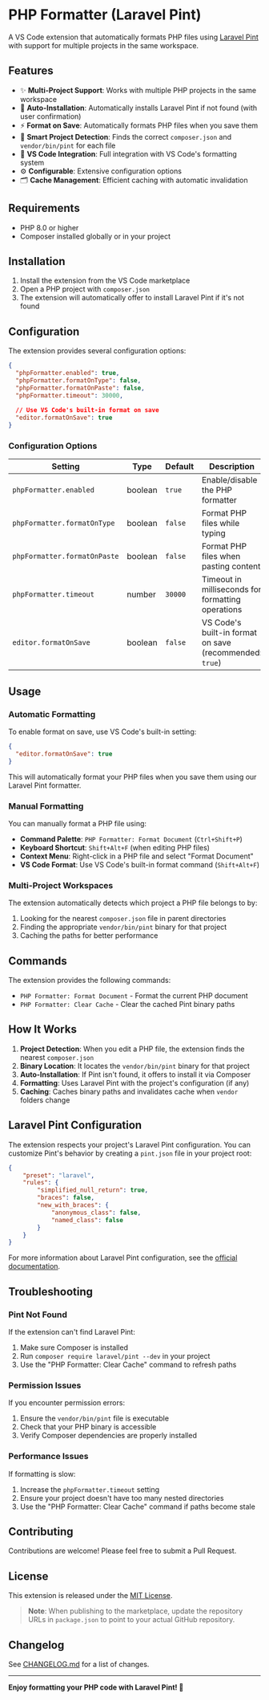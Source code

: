 # PHP Formatter (Laravel Pint)

A VS Code extension that automatically formats PHP files using [Laravel Pint](https://laravel.com/docs/pint) with support for multiple projects in the same workspace.

## Features

- ✨ **Multi-Project Support**: Works with multiple PHP projects in the same workspace
- 🔧 **Auto-Installation**: Automatically installs Laravel Pint if not found (with user confirmation)
- ⚡ **Format on Save**: Automatically formats PHP files when you save them
- 🎯 **Smart Project Detection**: Finds the correct `composer.json` and `vendor/bin/pint` for each file
- 📝 **VS Code Integration**: Full integration with VS Code's formatting system
- ⚙️ **Configurable**: Extensive configuration options
- 🗂️ **Cache Management**: Efficient caching with automatic invalidation

## Requirements

- PHP 8.0 or higher
- Composer installed globally or in your project

## Installation

1. Install the extension from the VS Code marketplace
2. Open a PHP project with `composer.json`
3. The extension will automatically offer to install Laravel Pint if it's not found

## Configuration

The extension provides several configuration options:

```json
{
  "phpFormatter.enabled": true,
  "phpFormatter.formatOnType": false,
  "phpFormatter.formatOnPaste": false,
  "phpFormatter.timeout": 30000,
  
  // Use VS Code's built-in format on save
  "editor.formatOnSave": true
}
```

### Configuration Options

| Setting | Type | Default | Description |
|---------|------|---------|-------------|
| `phpFormatter.enabled` | boolean | `true` | Enable/disable the PHP formatter |
| `phpFormatter.formatOnType` | boolean | `false` | Format PHP files while typing |
| `phpFormatter.formatOnPaste` | boolean | `false` | Format PHP files when pasting content |
| `phpFormatter.timeout` | number | `30000` | Timeout in milliseconds for formatting operations |
| `editor.formatOnSave` | boolean | `false` | VS Code's built-in format on save (recommended: `true`) |

## Usage

### Automatic Formatting

To enable format on save, use VS Code's built-in setting:

```json
{
  "editor.formatOnSave": true
}
```

This will automatically format your PHP files when you save them using our Laravel Pint formatter.

### Manual Formatting

You can manually format a PHP file using:

- **Command Palette**: `PHP Formatter: Format Document` (`Ctrl+Shift+P`)
- **Keyboard Shortcut**: `Shift+Alt+F` (when editing PHP files)
- **Context Menu**: Right-click in a PHP file and select "Format Document"
- **VS Code Format**: Use VS Code's built-in format command (`Shift+Alt+F`)

### Multi-Project Workspaces

The extension automatically detects which project a PHP file belongs to by:

1. Looking for the nearest `composer.json` file in parent directories
2. Finding the appropriate `vendor/bin/pint` binary for that project
3. Caching the paths for better performance

## Commands

The extension provides the following commands:

- `PHP Formatter: Format Document` - Format the current PHP document
- `PHP Formatter: Clear Cache` - Clear the cached Pint binary paths

## How It Works

1. **Project Detection**: When you edit a PHP file, the extension finds the nearest `composer.json`
2. **Binary Location**: It locates the `vendor/bin/pint` binary for that project
3. **Auto-Installation**: If Pint isn't found, it offers to install it via Composer
4. **Formatting**: Uses Laravel Pint with the project's configuration (if any)
5. **Caching**: Caches binary paths and invalidates cache when `vendor` folders change

## Laravel Pint Configuration

The extension respects your project's Laravel Pint configuration. You can customize Pint's behavior by creating a `pint.json` file in your project root:

```json
{
    "preset": "laravel",
    "rules": {
        "simplified_null_return": true,
        "braces": false,
        "new_with_braces": {
            "anonymous_class": false,
            "named_class": false
        }
    }
}
```

For more information about Laravel Pint configuration, see the [official documentation](https://laravel.com/docs/pint).

## Troubleshooting

### Pint Not Found

If the extension can't find Laravel Pint:

1. Make sure Composer is installed
2. Run `composer require laravel/pint --dev` in your project
3. Use the "PHP Formatter: Clear Cache" command to refresh paths

### Permission Issues

If you encounter permission errors:

1. Ensure the `vendor/bin/pint` file is executable
2. Check that your PHP binary is accessible
3. Verify Composer dependencies are properly installed

### Performance Issues

If formatting is slow:

1. Increase the `phpFormatter.timeout` setting
2. Ensure your project doesn't have too many nested directories
3. Use the "PHP Formatter: Clear Cache" command if paths become stale

## Contributing

Contributions are welcome! Please feel free to submit a Pull Request.

## License

This extension is released under the [MIT License](LICENSE).

> **Note**: When publishing to the marketplace, update the repository URLs in `package.json` to point to your actual GitHub repository.

## Changelog

See [CHANGELOG.md](CHANGELOG.md) for a list of changes.

---

**Enjoy formatting your PHP code with Laravel Pint! 🚀**
